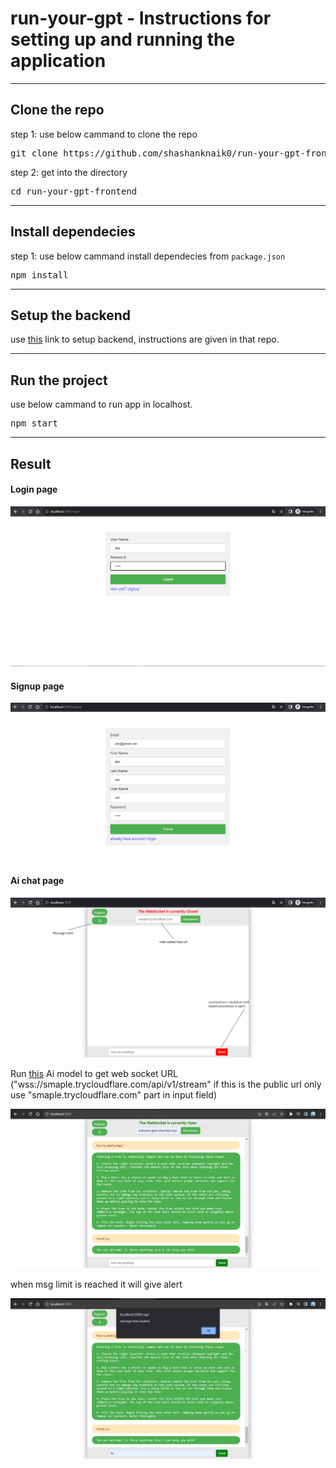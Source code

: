 # run-your-gpt - Instructions for setting up and running the application
<hr>
<h2>Clone the repo</h2>

step 1: use below cammand to clone the repo

<pre>
git clone https://github.com/shashanknaik0/run-your-gpt-frontend.git
</pre>


step 2: get into the directory
<pre>
cd run-your-gpt-frontend
</pre>

<hr>
<h2>Install dependecies</h2>

step 1: use below cammand install dependecies from <code>package.json</code>
<pre>
npm install
</pre>

<hr>
<h2>Setup the backend</h2>

use <a href="https://github.com/shashanknaik0/run-your-gpt-backend.git">this</a> link to setup backend, instructions are given in that repo.

<hr>
<h2>Run the project</h2>

use below cammand to run app in localhost.
<pre>
npm start
</pre>

<hr>
<h2>Result</h2>

<h4>Login page</h4>
<img src="screenshots/login.png" alt="Loading....">

<h4>Signup page</h4>
<img src="screenshots/signup.png" alt="Loading....">

<h4>Ai chat page</h4>
<img src="screenshots/main.png" alt="Loading....">
<p>Run <a href="https://colab.research.google.com/drive/1BkL7zYVYtn0JPYKMPJ0tJmK-zMtINx0P?usp=sharing#scrollTo=T6oyrr4X0wc2">this</a> Ai model to get web socket URL ("wss://smaple.trycloudflare.com/api/v1/stream" if this is the public url only use "smaple.trycloudflare.com" part in input field)</p>
<img src="screenshots/main2.png" alt="Loading....">
<p>when msg limit is reached it will give alert</p>
<img src="screenshots/main3.png" alt="Loading....">
